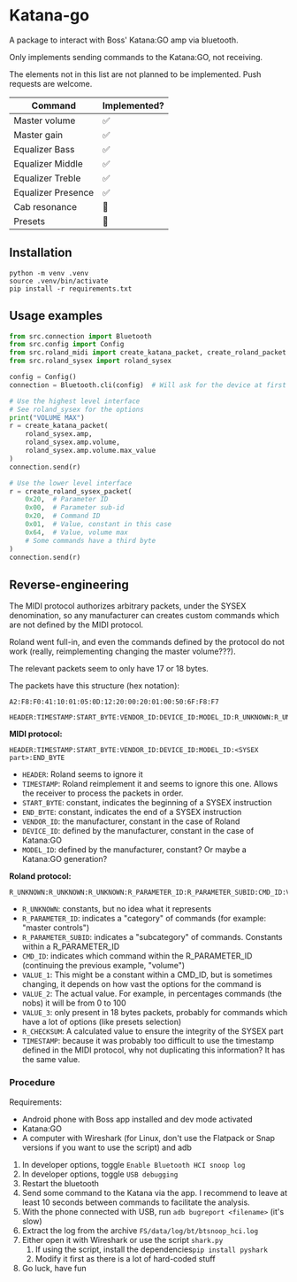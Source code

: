 # Katana-go

A package to interact with Boss' Katana:GO amp via bluetooth.

Only implements sending commands to the Katana:GO, not receiving.

The elements not in this list are not planned to be implemented.
Push requests are welcome.

Command | Implemented?
--- | ---
Master volume | :white_check_mark:
Master gain | :white_check_mark:
Equalizer Bass | :white_check_mark:
Equalizer Middle | :white_check_mark:
Equalizer Treble | :white_check_mark:
Equalizer Presence | :white_check_mark:
Cab resonance | :black_square_button:
Presets | :black_square_button:

## Installation

```shell
python -m venv .venv
source .venv/bin/activate
pip install -r requirements.txt
```

## Usage examples

```python
from src.connection import Bluetooth
from src.config import Config
from src.roland_midi import create_katana_packet, create_roland_packet
from src.roland_sysex import roland_sysex

config = Config()
connection = Bluetooth.cli(config)  # Will ask for the device at first run

# Use the highest level interface
# See roland_sysex for the options
print("VOLUME MAX")
r = create_katana_packet(
    roland_sysex.amp,
    roland_sysex.amp.volume,
    roland_sysex.amp.volume.max_value
)
connection.send(r)

# Use the lower level interface
r = create_roland_sysex_packet(
    0x20,  # Parameter ID
    0x00,  # Parameter sub-id
    0x20,  # Command ID
    0x01,  # Value, constant in this case
    0x64,  # Value, volume max
    # Some commands have a third byte
)
connection.send(r)
```

## Reverse-engineering

The MIDI protocol authorizes arbitrary packets, under the SYSEX denomination, so any manufacturer can creates custom commands which are not defined by the MIDI protocol.

Roland went full-in, and even the commands defined by the protocol do not work (really, reimplementing changing the master volume???).

The relevant packets seem to only have 17 or 18 bytes.

The packets have this structure (hex notation):
```
A2:F8:F0:41:10:01:05:0D:12:20:00:20:01:00:50:6F:F8:F7

HEADER:TIMESTAMP:START_BYTE:VENDOR_ID:DEVICE_ID:MODEL_ID:R_UNKNOWN:R_UNKNOWN:R_UNKNOWN:R_PARAMETER_ID:R_PARAMETER_SUBID:CMD_ID:VALUE_1:VALUE_2:VALUE_3:R_CHECKSUM:TIMESTAMP:END_BYTE
```

**MIDI protocol:**

```
HEADER:TIMESTAMP:START_BYTE:VENDOR_ID:DEVICE_ID:MODEL_ID:<SYSEX part>:END_BYTE
```

- `HEADER`: Roland seems to ignore it
- `TIMESTAMP`: Roland reimplement it and seems to ignore this one. Allows the receiver to process the packets in order.
- `START_BYTE`: constant, indicates the beginning of a SYSEX instruction
- `END_BYTE`: constant, indicates the end of a SYSEX instruction
- `VENDOR_ID`: the manufacturer, constant in the case of Roland
- `DEVICE_ID`: defined by the manufacturer, constant in the case of Katana:GO
- `MODEL_ID`: defined by the manufacturer, constant? Or maybe a Katana:GO generation?

**Roland protocol:**

```
R_UNKNOWN:R_UNKNOWN:R_UNKNOWN:R_PARAMETER_ID:R_PARAMETER_SUBID:CMD_ID:VALUE_1:VALUE_2:VALUE_3:R_CHECKSUM:TIMESTAMP
```

- `R_UNKNOWN`: constants, but no idea what it represents
- `R_PARAMETER_ID`: indicates a "category" of commands (for example: "master controls")
- `R_PARAMETER_SUBID`: indicates a "subcategory" of commands. Constants within a R_PARAMETER_ID
- `CMD_ID`: indicates which command within the R_PARAMETER_ID (continuing the previous example, "volume")
- `VALUE_1`: This might be a constant within a CMD_ID, but is sometimes changing, it depends on how vast the options for the command is
- `VALUE_2`: The actual value. For example, in percentages commands (the nobs) it will be from 0 to 100
- `VALUE_3`: only present in 18 bytes packets, probably for commands which have a lot of options (like presets selection)
- `R_CHECKSUM`: A calculated value to ensure the integrity of the SYSEX part
- `TIMESTAMP`: because it was probably too difficult to use the timestamp defined in the MIDI protocol, why not duplicating this information? It has the same value.

### Procedure

Requirements:
- Android phone with Boss app installed and dev mode activated
- Katana:GO
- A computer with Wireshark (for Linux, don't use the Flatpack or Snap versions if you want to use the script) and adb


1. In developer options, toggle `Enable Bluetooth HCI snoop log`
2. In developer options, toggle `USB debugging`
3. Restart the bluetooth
4. Send some command to the Katana via the app. I recommend to leave at least 10 seconds between commands to facilitate the analysis.
5. With the phone connected with USB, run `adb bugreport <filename>` (it's slow)
6. Extract the log from the archive `FS/data/log/bt/btsnoop_hci.log`
7. Either open it with Wireshark or use the script `shark.py` 
   1. If using the script, install the dependencies`pip install pyshark`
   2. Modify it first as there is a lot of hard-coded stuff
8. Go luck, have fun


